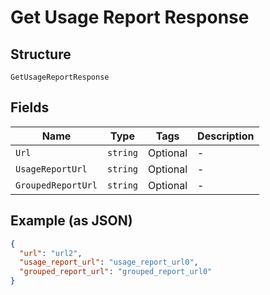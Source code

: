 
# Get Usage Report Response

## Structure

`GetUsageReportResponse`

## Fields

| Name | Type | Tags | Description |
|  --- | --- | --- | --- |
| `Url` | `string` | Optional | - |
| `UsageReportUrl` | `string` | Optional | - |
| `GroupedReportUrl` | `string` | Optional | - |

## Example (as JSON)

```json
{
  "url": "url2",
  "usage_report_url": "usage_report_url0",
  "grouped_report_url": "grouped_report_url0"
}
```

